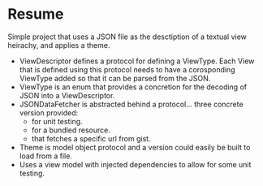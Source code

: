 # Resume

Simple project that uses a JSON file as the desctiption of a textual view heirachy, and applies a theme.

* ViewDescriptor defines a protocol for defining a ViewType. Each View that is defined using this protocol 
  needs to have a corosponding ViewType added so that it can be parsed from the JSON.
* ViewType is an enum that provides a concretion for the decoding of JSON into a ViewDescriptor.
* JSONDataFetcher is abstracted behind a protocol...  three concrete version provided:
    * for unit testing.
    * for a bundled resource.
    * that fetches a specific url from gist.
* Theme is model object protocol and a version could easily be built to load from a file.
* Uses a view model with injected dependencies to allow for some unit testing.
